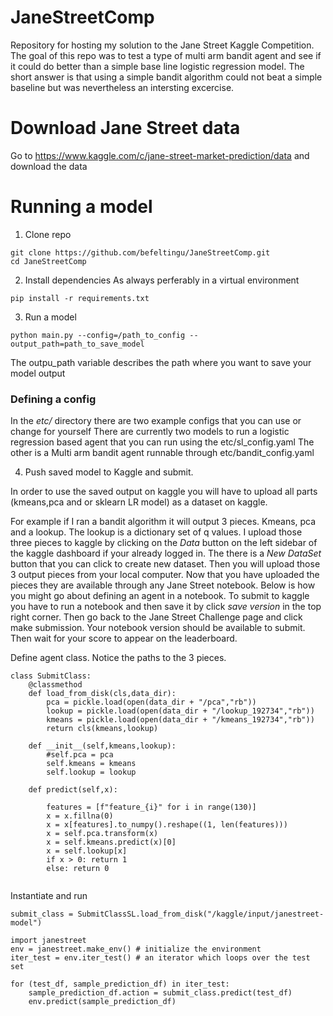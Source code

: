 # JaneStreetComp

Repository for hosting my solution to the Jane Street Kaggle Competition. The goal of this repo was to test a type of multi arm bandit agent and see if it could do better than a simple base line logistic regression model. The short answer is that using a simple bandit algorithm could not beat a simple baseline but was nevertheless an intersting excercise. 

# Download Jane Street data

Go to https://www.kaggle.com/c/jane-street-market-prediction/data and download the data

# Running a model

1. Clone repo
```
git clone https://github.com/befeltingu/JaneStreetComp.git
cd JaneStreetComp
```

2. Install dependencies
As always perferably in a virtual environment

```
pip install -r requirements.txt
```

3. Run a model

```
python main.py --config=/path_to_config --output_path=path_to_save_model
```

The outpu_path variable describes the path where you want to save your model output

### Defining a config

In the *etc/* directory there are two example configs that you can use or change for yourself
There are currently two models to run a logistic regression based agent that you can run using the etc/sl_config.yaml
The other is a Multi arm bandit agent runnable through etc/bandit_config.yaml

4. Push saved model to Kaggle and submit. 

In order to use the saved output on kaggle you will have to upload all parts (kmeans,pca and or sklearn LR model) as a dataset on kaggle. 

For example if I ran a bandit algorithm it will output 3 pieces. Kmeans, pca and a lookup. The lookup is a dictionary set of q values. I upload those three pieces to kaggle by clicking on the *Data* button on the left sidebar of the kaggle dashboard if your already logged in. The there is a *New DataSet* button that you can click to create new dataset. Then you will upload those 3 output pieces from your local computer. Now that you have uploaded the pieces they are available through any Jane Street notebook. Below is how you might go about defining an agent in a notebook. To submit to kaggle you have to run a notebook and then save it by click *save version* in the top right corner. Then go back to the Jane Street Challenge page and click make submission. Your notebook version should be available to submit. Then wait for your score to appear on the leaderboard. 

Define agent class. Notice the paths to the 3 pieces. 
```
class SubmitClass:
    @classmethod
    def load_from_disk(cls,data_dir):
        pca = pickle.load(open(data_dir + "/pca","rb"))
        lookup = pickle.load(open(data_dir + "/lookup_192734","rb"))
        kmeans = pickle.load(open(data_dir + "/kmeans_192734","rb"))
        return cls(kmeans,lookup)

    def __init__(self,kmeans,lookup):
        #self.pca = pca
        self.kmeans = kmeans
        self.lookup = lookup
        
    def predict(self,x):

        features = [f"feature_{i}" for i in range(130)]
        x = x.fillna(0)
        x = x[features].to_numpy().reshape((1, len(features)))
        x = self.pca.transform(x)
        x = self.kmeans.predict(x)[0]
        x = self.lookup[x]
        if x > 0: return 1
        else: return 0
        
```

Instantiate and run

```
submit_class = SubmitClassSL.load_from_disk("/kaggle/input/janestreet-model")

import janestreet
env = janestreet.make_env() # initialize the environment
iter_test = env.iter_test() # an iterator which loops over the test set

for (test_df, sample_prediction_df) in iter_test:
    sample_prediction_df.action = submit_class.predict(test_df)
    env.predict(sample_prediction_df)

```


